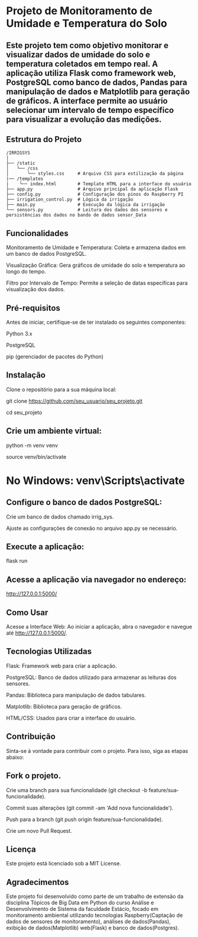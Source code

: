 # Projeto de Monitoramento de Umidade e Temperatura do Solo


## Este projeto tem como objetivo monitorar e visualizar dados de umidade do solo e temperatura coletados em tempo real. A aplicação utiliza Flask como framework web, PostgreSQL como banco de dados, Pandas para manipulação de dados e Matplotlib para geração de gráficos. A interface permite ao usuário selecionar um intervalo de tempo específico para visualizar a evolução das medições.


## Estrutura do Projeto

```
/IRRIGSYS
│
├── /static
│   └── /css
│       └── styles.css     # Arquivo CSS para estilização da página
|── /templates
|    └── index.html        # Template HTML para a interface do usuário
├── app.py                 # Arquivo principal da aplicação Flask
├── config.py              # Configuração dos pinos do Raspberry PI
├── irrigation_control.py  # Lógica da irrigação
├── main.py                # Execução da lógica da irrigação
└── sensors.py             # Leitura dos dados dos sensores e persistências dos dados no bando de dados sensor_Data
```

## Funcionalidades

Monitoramento de Umidade e Temperatura: Coleta e armazena dados em um banco de dados PostgreSQL.

Visualização Gráfica: Gera gráficos de umidade do solo e temperatura ao longo do tempo.

Filtro por Intervalo de Tempo: Permite a seleção de datas específicas para visualização dos dados.


## Pré-requisitos

Antes de iniciar, certifique-se de ter instalado os seguintes componentes:

Python 3.x

PostgreSQL

pip (gerenciador de pacotes do Python)


## Instalação

Clone o repositório para a sua máquina local:

git clone https://github.com/seu_usuario/seu_projeto.git

cd seu_projeto


## Crie um ambiente virtual:

python -m venv venv

source venv/bin/activate   

# No Windows: venv\Scripts\activate


## Configure o banco de dados PostgreSQL:

Crie um banco de dados chamado irrig_sys.

Ajuste as configurações de conexão no arquivo app.py se necessário.


## Execute a aplicação:


flask run


## Acesse a aplicação via navegador no endereço:

http://127.0.0.1:5000/


## Como Usar

Acesse a Interface Web: Ao iniciar a aplicação, abra o navegador e navegue até http://127.0.0.1:5000/.


## Tecnologias Utilizadas

Flask: Framework web para criar a aplicação.

PostgreSQL: Banco de dados utilizado para armazenar as leituras dos sensores.

Pandas: Biblioteca para manipulação de dados tabulares.

Matplotlib: Biblioteca para geração de gráficos.

HTML/CSS: Usados para criar a interface do usuário.


## Contribuição

Sinta-se à vontade para contribuir com o projeto. Para isso, siga as etapas abaixo:



## Fork o projeto.

Crie uma branch para sua funcionalidade (git checkout -b feature/sua-funcionalidade).

Commit suas alterações (git commit -am 'Add nova funcionalidade').

Push para a branch (git push origin feature/sua-funcionalidade).

Crie um novo Pull Request.


## Licença

Este projeto está licenciado sob a MIT License.


## Agradecimentos
Este projeto foi desenvolvido como parte de um trabalho de extensão da disciplina Tópicos de Big Data em Python do curso Análise e Desenvolvimento de Sistema da faculdade Estácio, focado em monitoramento ambiental utilizando tecnologias Raspberry(Captação de dados de sensores de monitoramento), análises de dados(Pandas), exibição de dados(Matplotlib) web(Flask) e banco de dados(Postgres).

